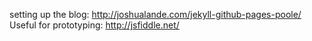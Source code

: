 setting up the blog: http://joshualande.com/jekyll-github-pages-poole/
Useful for prototyping: http://jsfiddle.net/
